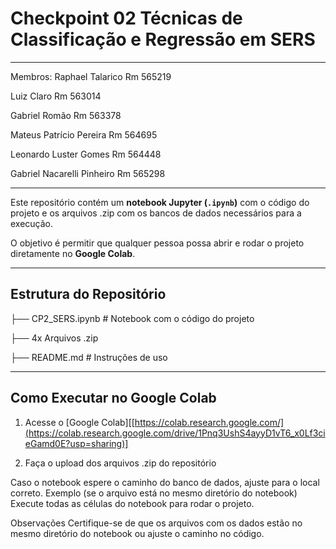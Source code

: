 # Checkpoint 02 Técnicas de Classificação e Regressão em SERS

---

Membros:
Raphael Talarico Rm 565219

Luiz Claro Rm 563014

Gabriel Romão Rm 563378

Mateus Patrício Pereira Rm 564695

Leonardo Luster Gomes Rm 564448

Gabriel Nacarelli Pinheiro Rm 565298

---

Este repositório contém um **notebook Jupyter (`.ipynb`)** com o código do projeto e os arquivos .zip com os bancos de dados necessários para a execução.

O objetivo é permitir que qualquer pessoa possa abrir e rodar o projeto diretamente no **Google Colab**.

---

## Estrutura do Repositório

├── CP2_SERS.ipynb # Notebook com o código do projeto

├── 4x Arquivos .zip

├── README.md # Instruções de uso

---

## Como Executar no Google Colab

1. Acesse o [Google Colab][[https://colab.research.google.com/](https://colab.research.google.com/drive/1Pnq3UshS4ayyD1vT6_x0Lf3cieGamd0E?usp=sharing)]

2. Faça o upload dos arquivos .zip do repositório

Caso o notebook espere o caminho do banco de dados, ajuste para o local correto.
Exemplo (se o arquivo está no mesmo diretório do notebook)
Execute todas as células do notebook para rodar o projeto.

Observações
Certifique-se de que os arquivos com os dados estão no mesmo diretório do notebook ou ajuste o caminho no código.
